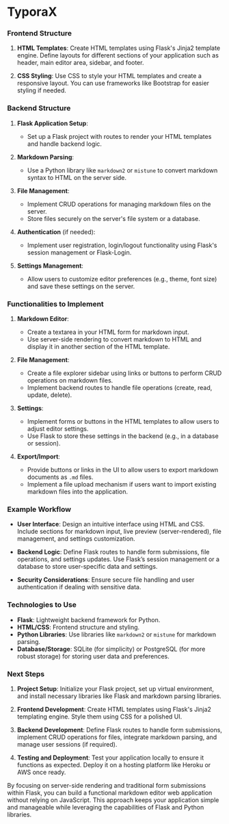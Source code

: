 # TyporaX

### Frontend Structure

1. **HTML Templates**: Create HTML templates using Flask's Jinja2 template engine. Define layouts for different sections of your application such as header, main editor area, sidebar, and footer.

2. **CSS Styling**: Use CSS to style your HTML templates and create a responsive layout. You can use frameworks like Bootstrap for easier styling if needed.

### Backend Structure

1. **Flask Application Setup**:
   - Set up a Flask project with routes to render your HTML templates and handle backend logic.

2. **Markdown Parsing**:
   - Use a Python library like `markdown2` or `mistune` to convert markdown syntax to HTML on the server side.

3. **File Management**:
   - Implement CRUD operations for managing markdown files on the server.
   - Store files securely on the server's file system or a database.

4. **Authentication** (if needed):
   - Implement user registration, login/logout functionality using Flask's session management or Flask-Login.

5. **Settings Management**:
   - Allow users to customize editor preferences (e.g., theme, font size) and save these settings on the server.

### Functionalities to Implement

1. **Markdown Editor**:
   - Create a textarea in your HTML form for markdown input.
   - Use server-side rendering to convert markdown to HTML and display it in another section of the HTML template.

2. **File Management**:
   - Create a file explorer sidebar using links or buttons to perform CRUD operations on markdown files.
   - Implement backend routes to handle file operations (create, read, update, delete).

3. **Settings**:
   - Implement forms or buttons in the HTML templates to allow users to adjust editor settings.
   - Use Flask to store these settings in the backend (e.g., in a database or session).

4. **Export/Import**:
   - Provide buttons or links in the UI to allow users to export markdown documents as `.md` files.
   - Implement a file upload mechanism if users want to import existing markdown files into the application.

### Example Workflow

- **User Interface**: Design an intuitive interface using HTML and CSS. Include sections for markdown input, live preview (server-rendered), file management, and settings customization.

- **Backend Logic**: Define Flask routes to handle form submissions, file operations, and settings updates. Use Flask’s session management or a database to store user-specific data and settings.

- **Security Considerations**: Ensure secure file handling and user authentication if dealing with sensitive data.

### Technologies to Use

- **Flask**: Lightweight backend framework for Python.
- **HTML/CSS**: Frontend structure and styling.
- **Python Libraries**: Use libraries like `markdown2` or `mistune` for markdown parsing.
- **Database/Storage**: SQLite (for simplicity) or PostgreSQL (for more robust storage) for storing user data and preferences.

### Next Steps

1. **Project Setup**: Initialize your Flask project, set up virtual environment, and install necessary libraries like Flask and markdown parsing libraries.

2. **Frontend Development**: Create HTML templates using Flask's Jinja2 templating engine. Style them using CSS for a polished UI.

3. **Backend Development**: Define Flask routes to handle form submissions, implement CRUD operations for files, integrate markdown parsing, and manage user sessions (if required).

4. **Testing and Deployment**: Test your application locally to ensure it functions as expected. Deploy it on a hosting platform like Heroku or AWS once ready.

By focusing on server-side rendering and traditional form submissions within Flask, you can build a functional markdown editor web application without relying on JavaScript. This approach keeps your application simple and manageable while leveraging the capabilities of Flask and Python libraries.
